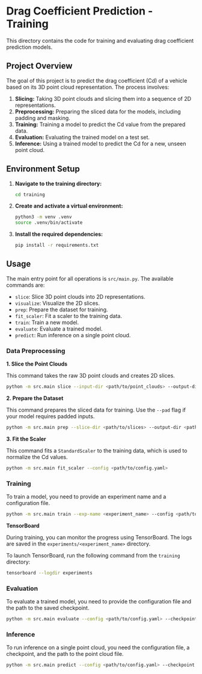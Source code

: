 # Drag Coefficient Prediction - Training

This directory contains the code for training and evaluating drag coefficient prediction models.

## Project Overview

The goal of this project is to predict the drag coefficient (Cd) of a vehicle based on its 3D point cloud representation. The process involves:

1.  **Slicing:** Taking 3D point clouds and slicing them into a sequence of 2D representations.
2.  **Preprocessing:** Preparing the sliced data for the models, including padding and masking.
3.  **Training:** Training a model to predict the Cd value from the prepared data.
4.  **Evaluation:** Evaluating the trained model on a test set.
5.  **Inference:** Using a trained model to predict the Cd for a new, unseen point cloud.

## Environment Setup

1.  **Navigate to the training directory:**

    ```bash
    cd training
    ```

2.  **Create and activate a virtual environment:**

    ```bash
    python3 -m venv .venv
    source .venv/bin/activate
    ```

3.  **Install the required dependencies:**

    ```bash
    pip install -r requirements.txt
    ```

## Usage

The main entry point for all operations is `src/main.py`. The available commands are:

*   `slice`: Slice 3D point clouds into 2D representations.
*   `visualize`: Visualize the 2D slices.
*   `prep`: Prepare the dataset for training.
*   `fit_scaler`: Fit a scaler to the training data.
*   `train`: Train a new model.
*   `evaluate`: Evaluate a trained model.
*   `predict`: Run inference on a single point cloud.

### Data Preprocessing

**1. Slice the Point Clouds**

This command takes the raw 3D point clouds and creates 2D slices.

```bash
python -m src.main slice --input-dir <path/to/point_clouds> --output-dir <path/to/slices>
```

**2. Prepare the Dataset**

This command prepares the sliced data for training. Use the `--pad` flag if your model requires padded inputs.

```bash
python -m src.main prep --slice-dir <path/to/slices> --output-dir <path/to/prepared_data> --pad
```

**3. Fit the Scaler**

This command fits a `StandardScaler` to the training data, which is used to normalize the Cd values.

```bash
python -m src.main fit_scaler --config <path/to/config.yaml>
```

### Training

To train a model, you need to provide an experiment name and a configuration file.

```bash
python -m src.main train --exp-name <experiment_name> --config <path/to/config.yaml>
```

**TensorBoard**

During training, you can monitor the progress using TensorBoard. The logs are saved in the `experiments/<experiment_name>` directory.

To launch TensorBoard, run the following command from the `training` directory:

```bash
tensorboard --logdir experiments
```

### Evaluation

To evaluate a trained model, you need to provide the configuration file and the path to the saved checkpoint.

```bash
python -m src.main evaluate --config <path/to/config.yaml> --checkpoint <path/to/checkpoint.pt>
```

### Inference

To run inference on a single point cloud, you need the configuration file, a checkpoint, and the path to the point cloud file.

```bash
python -m src.main predict --config <path/to/config.yaml> --checkpoint <path/to/checkpoint.pt> --point-cloud <path/to/point_cloud.paddle_tensor>
```